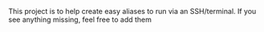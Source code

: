 This project is to help create easy aliases to run via an SSH/terminal. If you see anything missing, feel free to add them
